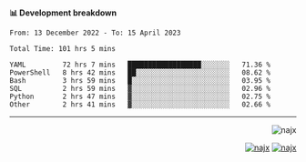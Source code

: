 <b>📊 Development breakdown</b>
<!--START_SECTION:waka-->

```text
From: 13 December 2022 - To: 15 April 2023

Total Time: 101 hrs 5 mins

YAML         72 hrs 7 mins   ██████████████████░░░░░░░   71.36 %
PowerShell   8 hrs 42 mins   ██░░░░░░░░░░░░░░░░░░░░░░░   08.62 %
Bash         3 hrs 59 mins   █░░░░░░░░░░░░░░░░░░░░░░░░   03.95 %
SQL          2 hrs 59 mins   ▓░░░░░░░░░░░░░░░░░░░░░░░░   02.96 %
Python       2 hrs 47 mins   ▓░░░░░░░░░░░░░░░░░░░░░░░░   02.75 %
Other        2 hrs 41 mins   ▓░░░░░░░░░░░░░░░░░░░░░░░░   02.66 %
```

<!--END_SECTION:waka-->
-----
<p align="right">
  <img src="https://komarev.com/ghpvc/?username=najx&label=GitHub%20Profile%20Views&color=yellow&style=flat" alt="najx" />
</p align="center">
<p align="right">
  <a href="https://www.linkedin.com/in/abdx"><img src="https://img.shields.io/badge/LinkedIn--_.svg?style=social&logo=linkedin" alt="najx"></a>
  <a href="https://stackoverflow.com/users/19588110/najim-abdelmoula"><img src="https://img.shields.io/badge/Stack Overflow--_.svg?style=social&logo=stackoverflow" alt="najx"></a>
</p align="center">
